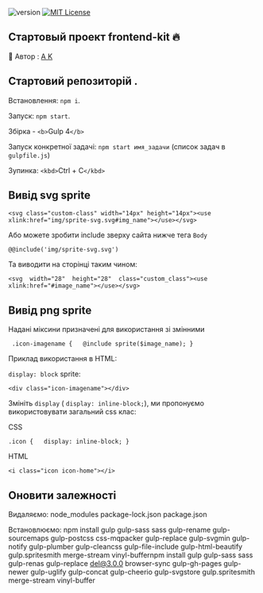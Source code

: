 ![version](https://img.shields.io/badge/version-1.0-red.svg?style=flat-square "Version Frontend-kit")
[![MIT License](https://img.shields.io/badge/license-MIT-blue.svg?style=flat-square)](https://github.com/sinups/)

## Стартовый проект frontend-kit 🔥


👦   Автор : [ A K ](https://www.instagram.com/webtheory/ "Instagram page")

## Стартовий репозиторій .

Встановлення: `npm i`.

Запуск: `npm start`.

Збірка - `<b>`Gulp 4`</b>`

Запуск конкретної задачі: `npm start имя_задачи` (список задач  в `gulpfile.js`)

Зупинка: `<kbd>`Ctrl + C`</kbd>`

## Bивід svg sprite

`<svg class="custom-class" width="14px" height="14px"><use xlink:href="img/sprite-svg.svg#img_name"></use></svg>`

Або можете зробити include  зверху сайта  нижче тега `Body`

`@@include('img/sprite-svg.svg')`

Та виводити на сторінці таким чином:

`<svg  width="28"  height="28"  class="custom_class"><use  xlink:href="#image_name"></use></svg>`

## Bивід png sprite

Надані міксини призначені для використання зі змінними

` .icon-imagename {   @include sprite($image_name); }`

Приклад використання в HTML:

`display: block` sprite:

`<div class="icon-imagename"></div>`

Змініть `display` ( `display: inline-block;`), ми пропонуємо використовувати загальний css клас:

CSS

`.icon {   display: inline-block; }`

HTML

`<i class="icon icon-home"></i>`


## Оновити залежності

Видаляємо:
node_modules
package-lock.json
package.json

Встановлюємо:
npm install gulp gulp-sass sass gulp-rename gulp-sourcemaps gulp-postcss css-mqpacker gulp-replace gulp-svgmin gulp-notify gulp-plumber gulp-cleancss gulp-file-include gulp-html-beautify gulp.spritesmith merge-stream vinyl-buffernpm install gulp gulp-sass sass gulp-renas gulp-replace del@3.0.0 browser-sync gulp-gh-pages gulp-newer gulp-uglify gulp-concat gulp-cheerio gulp-svgstore gulp.spritesmith merge-stream vinyl-buffer
